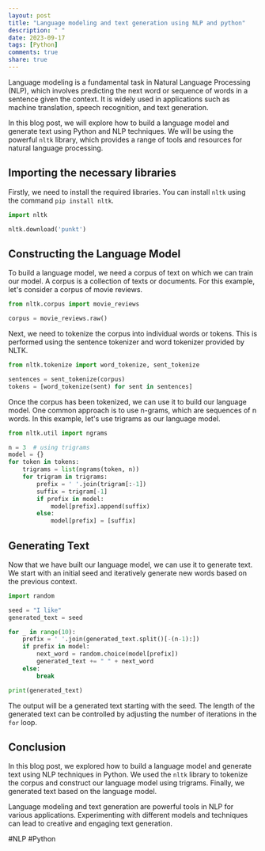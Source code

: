 ```yaml
---
layout: post
title: "Language modeling and text generation using NLP and python"
description: " "
date: 2023-09-17
tags: [Python]
comments: true
share: true
---
```


Language modeling is a fundamental task in Natural Language Processing (NLP), which involves predicting the next word or sequence of words in a sentence given the context. It is widely used in applications such as machine translation, speech recognition, and text generation.

In this blog post, we will explore how to build a language model and generate text using Python and NLP techniques. We will be using the powerful `nltk` library, which provides a range of tools and resources for natural language processing.

## Importing the necessary libraries

Firstly, we need to install the required libraries. You can install `nltk` using the command `pip install nltk`.

```python
import nltk

nltk.download('punkt')
```

## Constructing the Language Model

To build a language model, we need a corpus of text on which we can train our model. A corpus is a collection of texts or documents. For this example, let's consider a corpus of movie reviews.

```python
from nltk.corpus import movie_reviews

corpus = movie_reviews.raw()
```

Next, we need to tokenize the corpus into individual words or tokens. This is performed using the sentence tokenizer and word tokenizer provided by NLTK.

```python
from nltk.tokenize import word_tokenize, sent_tokenize

sentences = sent_tokenize(corpus)
tokens = [word_tokenize(sent) for sent in sentences]
```

Once the corpus has been tokenized, we can use it to build our language model. One common approach is to use n-grams, which are sequences of n words. In this example, let's use trigrams as our language model.

```python
from nltk.util import ngrams

n = 3  # using trigrams
model = {}
for token in tokens:
    trigrams = list(ngrams(token, n))
    for trigram in trigrams:
        prefix = ' '.join(trigram[:-1])
        suffix = trigram[-1]
        if prefix in model:
            model[prefix].append(suffix)
        else:
            model[prefix] = [suffix]
```

## Generating Text

Now that we have built our language model, we can use it to generate text. We start with an initial seed and iteratively generate new words based on the previous context.

```python
import random

seed = "I like"
generated_text = seed

for _ in range(10):
    prefix = ' '.join(generated_text.split()[-(n-1):])
    if prefix in model:
        next_word = random.choice(model[prefix])
        generated_text += " " + next_word
    else:
        break

print(generated_text)
```

The output will be a generated text starting with the seed. The length of the generated text can be controlled by adjusting the number of iterations in the `for` loop.

## Conclusion

In this blog post, we explored how to build a language model and generate text using NLP techniques in Python. We used the `nltk` library to tokenize the corpus and construct our language model using trigrams. Finally, we generated text based on the language model.

Language modeling and text generation are powerful tools in NLP for various applications. Experimenting with different models and techniques can lead to creative and engaging text generation.

\#NLP #Python